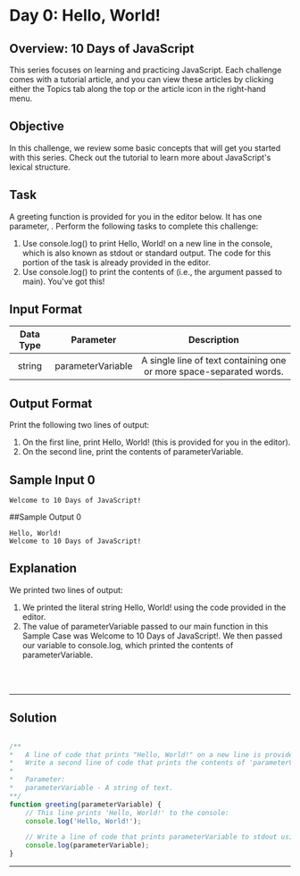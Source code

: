 # Day 0: Hello, World!
## Overview: 10 Days of JavaScript

This series focuses on learning and practicing JavaScript. Each challenge comes with a tutorial article, and you can view these articles by clicking either the Topics tab along the top or the article icon in the right-hand menu.


## Objective

In this challenge, we review some basic concepts that will get you started with this series. Check out the tutorial to learn more about JavaScript's lexical structure.


## Task

A greeting function is provided for you in the editor below. It has one parameter, . Perform the following tasks to complete this challenge:

1. Use console.log() to print Hello, World! on a new line in the console, which is also known as stdout or standard output. The code for this portion of the task is already provided in the editor.
2. Use console.log() to print the contents of  (i.e., the argument passed to main).
You've got this!


## Input Format

| Data Type | Parameter | Description |
|:---:|:---:|:---:|
| string | parameterVariable	| A single line of text containing one or more space-separated words. |


## Output Format

Print the following two lines of output:

1. On the first line, print Hello, World! (this is provided for you in the editor).
2. On the second line, print the contents of parameterVariable.


## Sample Input 0

```
Welcome to 10 Days of JavaScript!
```


##Sample Output 0

```
Hello, World!
Welcome to 10 Days of JavaScript!
```


## Explanation

We printed two lines of output:

1. We printed the literal string Hello, World! using the code provided in the editor.
2. The value of parameterVariable passed to our main function in this Sample Case was Welcome to 10 Days of JavaScript!. We then passed our variable to console.log, which printed the contents of parameterVariable.


<br/>
<br/>

---

## Solution

```javascript

/**
*   A line of code that prints "Hello, World!" on a new line is provided in the editor.
*   Write a second line of code that prints the contents of 'parameterVariable' on a new line.
*
*	Parameter:
*   parameterVariable - A string of text.
**/
function greeting(parameterVariable) {
    // This line prints 'Hello, World!' to the console:
    console.log('Hello, World!');

    // Write a line of code that prints parameterVariable to stdout using console.log:
    console.log(parameterVariable);
}

```

---
